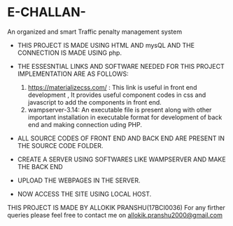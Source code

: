 # E-CHALLAN-
An organized and smart Traffic penalty management system


* THIS PROJECT IS MADE USING HTML AND mysQL AND THE CONNECTION IS MADE USING php.
* THE ESSESNTIAL LINKS AND SOFTWARE NEEDED FOR THIS PROJECT IMPLEMENTATION ARE AS FOLLOWS:
	1. https://materializecss.com/ : This link is useful in front end development , It provides useful component codes in css and javascript to 
                                 add the components in front end.
	2. wampserver-3.14: An executable file is present along with other important installation in executable format for development of back end 
 	                   and making connection uding PHP.
 
* ALL SOURCE CODES OF FRONT END AND BACK END ARE PRESENT IN THE SOURCE CODE FOLDER.
* CREATE A SERVER USING SOFTWARES LIKE WAMPSERVER AND MAKE THE BACK END
* UPLOAD THE WEBPAGES IN THE SERVER.
* NOW ACCESS THE SITE USING LOCAL HOST.




THIS PROJECT IS MADE BY ALLOKIK PRANSHU(17BCI0036)
For any firther queries please feel free to contact me  on allokik.pranshu2000@gmail.com

